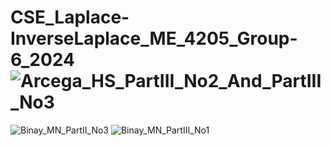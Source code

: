 # CSE_Laplace-InverseLaplace_ME_4205_Group-6_2024![Arcega_HS_PartIII_No2_And_PartIII_No3](https://github.com/hannahsuzette/CSE_Laplace-InverseLaplace_ME_4205_Group-6_2024/assets/159096382/18831c4e-d2a2-4d1a-b898-1460915b2b30)
![Binay_MN_PartII_No3](https://github.com/hannahsuzette/CSE_Laplace-InverseLaplace_ME_4205_Group-6_2024/assets/159043076/e80fbc9d-0bb5-41f3-8adc-dafcd63a8087)
![Binay_MN_PartIII_No1](https://github.com/hannahsuzette/CSE_Laplace-InverseLaplace_ME_4205_Group-6_2024/assets/159043076/4a018aec-bd5a-41f6-a0fc-2f24646c2556)

